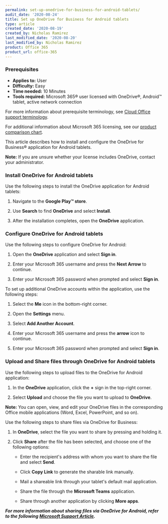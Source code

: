 ```yaml
---
permalink: set-up-onedrive-for-business-for-android-tablets/
audit_date: '2020-08-24'
title: Set up OneDrive for Business for Android tablets
type: article
created_date: '2020-08-19'
created_by: Nicholas Ramirez
last_modified_date: '2020-08-20'
last_modified_by: Nicholas Ramirez
product: Office 365
product_url: office-365
---
```


### Prerequisites 

- **Applies to:** User
- **Difficulty:** Easy
- **Time needed:** 10 Minutes
- **Tools required:** Microsoft 365&reg; user licensed with OneDrive&reg;, Android&trade; tablet, active network connection

For more information about prerequisite terminology, see [Cloud Office support terminology](/how-to/cloud-office-support-terminology).

For additional information about Microsoft 365 licensing, see our [product comparison chart](https://www.rackspace.com/sites/default/files/2020-06/Rackspace-Data-Sheet-Microsoft-365-Plans-and-Pricing-Sheet-CLO-TSK-1487.pdf).

This article describes how to install and configure the OneDrive for Business&reg; application for Android tablets.

**Note:** If you are unsure whether your license includes OneDrive, contact your administrator.

### Install OneDrive for Android tablets

Use the following steps to install the OneDrive application for Android tablets:

1. Navigate to the **Google Play&trade; store**.

2. Use **Search** to find **OneDrive** and select **Install**.

3. After the installation completes, open the **OneDrive** application.

### Configure OneDrive for Android tablets

Use the following steps to configure OneDrive for Android:

1. Open the **OneDrive** application and select **Sign in**.

2. Enter your Microsoft 365 username and press the **Next Arrow** to continue.

3. Enter your Microsoft 365 password when prompted and select **Sign in**.


To set up additional OneDrive accounts within the application, use the following steps:

1. Select the **Me** icon in the bottom-right corner.

2. Open the **Settings** menu.

3. Select **Add Another Account**.

4. Enter your Microsoft 365 username and press the **arrow** icon to continue.

5. Enter your Microsoft 365 password when prompted and select **Sign in**.


### Upload and Share files through OneDrive for Android tablets

Use the following steps to upload files to the OneDrive for Android application:

1. In the **OneDrive** application, click the **+** sign in the top-right corner.

2. Select **Upload** and choose the file you want to upload to **OneDrive**.

**Note:** You can open, view, and edit your OneDrive files in the corresponding Office mobile applications
(Word, Excel, PowerPoint, and so on).

Use the following steps to share files via OneDrive for Business:

1. In **OneDrive**, select the file you want to share by pressing and holding it.

2. Click **Share** after the file has been selected, and choose one of the following options:

     - Enter the recipient's address with whom you want to share the file and select **Send**.

     - Click **Copy Link** to generate the sharable link manually.

     - Mail a shareable link through your tablet's default mail application.

     - Share the file through the **Microsoft Teams** application.

     - Share through another application by clicking **More apps**.


***For more information about sharing files via OneDrive for Android, refer to the following [Microsoft Support Article](https://support.microsoft.com/en-us/office/share-files-in-onedrive-for-android-69147161-d132-4170-ad63-7d241fa8e6dc#OS_Type=OneDrive_-_Business).***
